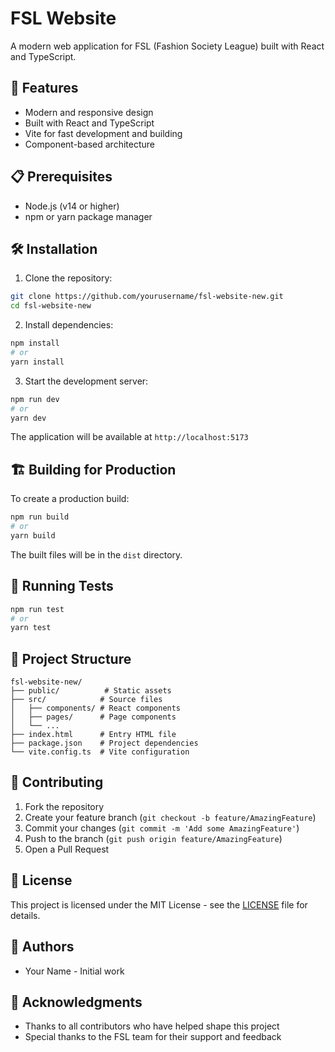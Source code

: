 # FSL Website

A modern web application for FSL (Fashion Society League) built with React and TypeScript.

## 🚀 Features

- Modern and responsive design
- Built with React and TypeScript
- Vite for fast development and building
- Component-based architecture

## 📋 Prerequisites

- Node.js (v14 or higher)
- npm or yarn package manager

## 🛠️ Installation

1. Clone the repository:
```bash
git clone https://github.com/yourusername/fsl-website-new.git
cd fsl-website-new
```

2. Install dependencies:
```bash
npm install
# or
yarn install
```

3. Start the development server:
```bash
npm run dev
# or
yarn dev
```

The application will be available at `http://localhost:5173`

## 🏗️ Building for Production

To create a production build:

```bash
npm run build
# or
yarn build
```

The built files will be in the `dist` directory.

## 🧪 Running Tests

```bash
npm run test
# or
yarn test
```

## 📁 Project Structure

```
fsl-website-new/
├── public/          # Static assets
├── src/            # Source files
│   ├── components/ # React components
│   ├── pages/      # Page components
│   └── ...
├── index.html      # Entry HTML file
├── package.json    # Project dependencies
└── vite.config.ts  # Vite configuration
```

## 🤝 Contributing

1. Fork the repository
2. Create your feature branch (`git checkout -b feature/AmazingFeature`)
3. Commit your changes (`git commit -m 'Add some AmazingFeature'`)
4. Push to the branch (`git push origin feature/AmazingFeature`)
5. Open a Pull Request

## 📝 License

This project is licensed under the MIT License - see the [LICENSE](LICENSE) file for details.

## 👥 Authors

- Your Name - Initial work

## 🙏 Acknowledgments

- Thanks to all contributors who have helped shape this project
- Special thanks to the FSL team for their support and feedback 